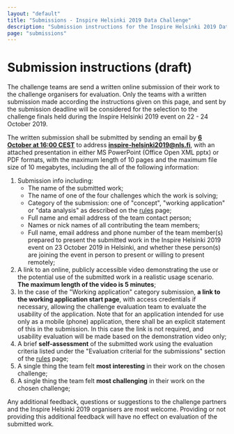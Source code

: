 ```yaml
---
layout: "default"
title: "Submissions - Inspire Helsinki 2019 Data Challenge"
description: "Submission instructions for the Inspire Helsinki 2019 Data Challenge competition"
page: "submissions"
---
```

# Submission instructions (draft)

 The challenge teams are send a written online submission of their work to the challenge organisers for evaluation. Only the teams with a written submission made according the instructions given on this page, and sent by the submission deadline will be considered for the selection to the challenge finals held during the Inspire Helsinki 2019 event on 22 - 24 October 2019.

 The written submission shall be submitted by sending an email by **[6 October at 16:00 CEST](https://www.timeanddate.com/worldclock/fixedtime.html?msg=Inspire+Helsinki+2019+Data+Challenge+submission+deadline&iso=20191006T16&p1=48)** to address <span style="white-space: nowrap">**inspire-helsinki2019@nls.fi**</span>, with an attached presentation in either MS PowerPoint (Office Open XML pptx) or PDF formats, with the maximum length of 10 pages and the maximum file size of 10 megabytes, including the all of the following information:

1. Submission info including:
   * The name of the submitted work;
   * The name of one of the four challenges which the work is solving;
   * Category of the submission: one of "concept", "working application" or "data analysis" as described on the [rules](/rules.html#4-work-submissions) page;
   * Full name and email address of the team contact person;
   * Names or nick names of all contributing the team members;
   * Full name, email address and phone number of the team member(s) prepared to present the submitted work in the Inspire Helsinki 2019 event on 23 October 2019 in Helsinki, and whether these person(s) are joining the event in person to present or willing to present remotely;
1. A link to an online, publicly accessible video demonstrating the use or the potential use of the submitted work in a realistic usage scenario. **The maximum length of the video is 5 minutes**;
1. In the case of the "Working application" category submission, **a link to the working application start page**, with access credentials if necessary, allowing the challenge evaluation team to evaluate the usability of the application. Note that for an application intended for use only as a mobile (phone) application, there shall be an explicit statement of this in the submission. In this case the link is not required, and usability evaluation will be made based on the demonstration video only;
1. A brief **self-assessment** of the submitted work using the evaluation criteria listed under the "Evaluation criterial for the submissions" section of the [rules](/rules.html#5-evaluation-criterial-for-the-submissions) page;
1. A single thing the team felt **most interesting** in their work on the chosen challenge;  
1. A single thing the team felt **most challenging** in their work on the chosen challenge;

Any additional feedback, questions or suggestions to the challenge partners and the Inspire Helsinki 2019 organisers are most welcome. Providing or not providing this additional feedback will have no effect on evaluation of the submitted work.
